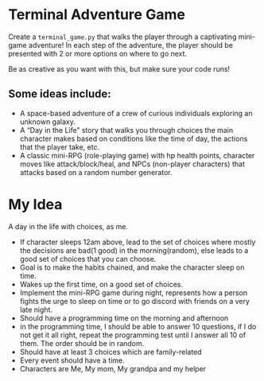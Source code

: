 # Terminal Adventure Game

Create a `terminal_game.py` that walks the player through a captivating mini-game adventure! In each step of the adventure, the player should be presented with 2 or more options on where to go next.

Be as creative as you want with this, but make sure your code runs!

## Some ideas include:

- A space-based adventure of a crew of curious individuals exploring an unknown galaxy.
- A “Day in the Life” story that walks you through choices the main character makes based on conditions like the time of day, the actions that the player take, etc.
- A classic mini-RPG (role-playing game) with hp health points, character moves like attack/block/heal, and NPCs (non-player characters) that attacks based on a random number generator.

# My Idea

A day in the life with choices, as me.

- If character sleeps 12am above, lead to the set of choices where mostly the decisions are bad(1 good) in the morning(random), else leads to a good set of choices that you can choose.
- Goal is to make the habits chained, and make the character sleep on time.
- Wakes up the first time, on a good set of choices.
- Implement the mini-RPG game during night, represents how a person fights the urge to sleep on time or to go discord with friends on a very late night.
- Should have a programming time on the morning and afternoon
- in the programming time, I should be able to answer 10 questions, if I do not get it all right, repeat the programming test until I answer all 10 of them. The order should be in random.
- Should have at least 3 choices which are family-related
- Every event should have a time.
- Characters are Me, My mom, My grandpa and my helper

